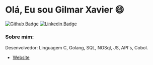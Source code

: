 # Olá, Eu sou Gilmar Xavier 😄

[![Github Badge](https://img.shields.io/badge/-Github-000?style=flat-square&logo=Github&logoColor=white&link=https://github.com/gilmar-xavier-dev)](https://github.com/gilmar-xavier-dev)
[![Linkedin Badge](https://img.shields.io/badge/-LinkedIn-blue?style=flat-square&logo=Linkedin&logoColor=white&link=https://www.linkedin.com/in/gilmar-xavier-dev/)](https://www.linkedin.com/in/gilmar-xavier-dev/)

### Sobre mim:

Desenvolvedor: Linguagem C, Golang, SQL, NOSql, JS, API´s, Cobol.

- [Website](http://gilmar.dev.br/) 

<!--
**gilmar-xavier-dev/gilmar-xavier-dev** is a ✨ _special_ ✨ repository because its `README.md` (this file) appears on your GitHub profile.

Here are some ideas to get you started:

- 🔭 I’m currently working on ...
- 🌱 I’m currently learning ...
- 👯 I’m looking to collaborate on ...
- 🤔 I’m looking for help with ...
- 💬 Ask me about ...
- 📫 How to reach me: ...
- 😄 Pronouns: ...
- ⚡ Fun fact: ...
-->

